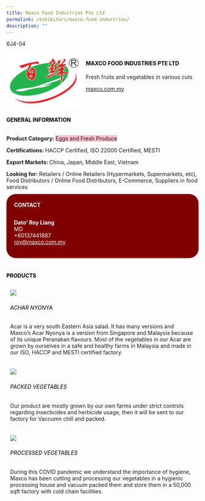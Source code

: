 ```yaml
---
title: Maxco Food Industries Pte Ltd
permalink: /exhibitors/maxco-food-industries/
description: ""
---
```

<head>
	<div class="flex-paragraph">
		<!--hi there! this is a comment and will provide you with instructional guides-->
		<!--insert booth number here!-->
		<p style="text-transform: uppercase">6J4-04</p></div>
			<div class="flex-container" style="display: flex; flex-wrap: wrap;">
				<!--insert DOWNLOAD link of company logo between the " marks!-->
			<div class="card sgds" style="flex: 1 1 40%; display: block;"><img src="/images/maxco.png"></div>
	<div class="card-sgds" style="flex: 1 1 58%; display: block; margin-left: 3px">
		<h4 style="text-transform: uppercase; color: black;"><!--insert the exhibitor's name between the <b> tags here--><b>Maxco Food Industries Pte Ltd</b></h4><!--insert the exhibitor's description between the <p> tags here-->
		<p>Fresh fruits and vegetables in various cuts</p>
		<!--insert the exhibitor's website link, making sure there is "https:// www." present please. make sure the entire https link goes in between the " marks-->
		<p><a href="https://www.maxco.com.my" target="_blank"><!--insert the www website link here (no need for https)-->maxco.com.my</a></p>
	</div>
</div>
</head>

<body>
	<h4 style="text-transform: uppercase; color: black;"><b>General Information</b></h4>
		<div class="flex-container" style="display: flex; flex-wrap: wrap;">
			<div class="card sgds" style="flex: 1 1 65%; display: block; align-self: stretch">
			<div class="flex-paragraph">
			<p><b>Product Category: </b><span style=" background-color: pink; border-radius: 10 px;"><!--insert the exhibitor's pdt cat between the <p> tags here-->Eggs and Fresh Produce</span></p> 
				<p><b>Certifications: </b><!--insert all the exhibitor's certifications between the </b> and </p> here-->HACCP Certified, ISO 22000 Certified, MESTI</p>
			<p><b>Export Markets: </b><!--insert all the exhibitor's export markets between the </b> and </p> here-->China, Japan, Middle East, Vietnam</p>
			<p style="margin-bottom: 10px;"><b>Looking for: </b><!--insert all the exhibitor's potential business partners between the </b> and </p> here-->Retailers / Online Retailers (Hypermarkets, Supermarkets, etc), Food Distributors / Online Food Distributors, E-Commerce, Suppliers in food services</p>
			</div>
		</div>
		<div class="card sgds" style="flex: 1 1 35%; padding: 10px; display: block; background-color: maroon; border-radius: 25px; align-self: center;">
		<h4 style="color: white; margin-top: 10px; margin-left: 10px;">CONTACT</h4>
		<div class="flex-paragraph">
			<!--replace with exhibitor's: -->
			<p style="padding: 10px; color: white;"><b><!-- POC name-->Dato’ Roy Liang</b><br><!-- designation-->MD<br><!--contact number-->+60137441887<br><!-- for linking purposes, insert their email after "mailto:"...--><a href="mailto:roy@maxco.com.my" style="color: white;"><!--...and also include the display email before </a> here-->roy@maxco.com.my</a></p>
		</div>
			</div>
		</div>
	<br>
		<h4 style="text-transform: uppercase; color: black;"><b>products</b></h4>
<div style="display: flex; flex-wrap: wrap;">
  <div class="card sgds" style="flex: 1 1 47%; margin: 10px; display: block;"><!--insert the exhibitor's DOWNLOAD image for product between the " marks here-->
	<div class="flex-image" style="display: block;"><img src="https://drive.google.com/u/0/uc?id=1vDTsVs6QFqE3AVreubW_I21SdFL5VKne&export=download"></div>
	<div class="flex-paragraph">
		<h6 style="text-transform: uppercase; color: black;"><!--insert product name before </h6> and product description after <p>-->Achar Nyonya</h6>
		<p>Acar is a very south Eastern Asia salad. It has many versions and Maxco’s Acar Nyonya is a version from Singapore and Malaysia because of its unique Peranakan flavours. Most of the vegetables in our Acar are grown by ourselves in a safe and healthy farms in Malaysia and made in our ISO, HACCP and MESTI certified factory. </p></div>
	</div>
		<div class="card sgds" style="flex: 1 1 47%; margin: 10px; display: block;">
		<div class="flex-image" style="display: block;"><img src="https://drive.google.com/u/0/uc?id=1q5ycVlI6CbBjdCj-pwLuJ86Urtmwy8nW&export=download"></div>
	<div class="flex-paragraph">
		<h6 style="text-transform: uppercase; color: black;">Packed vegetables</h6>
		<p>Our product are mostly grown by our own farms under strict controls regarding insecticides and herbicide usage, then it will be sent to our factory for Vaccumn chill and packed. </p></div>
	</div>
		<div class="card sgds" style="flex: 1 1 47%; margin: 10px; display: block;">
		<div class="flex-image" style="display: block;"><img src="https://drive.google.com/u/0/uc?id=1nWjy2tLzYLRKkgfaLQvXeQ8sZDwKTJDu&export=download"></div>
	<div class="flex-paragraph">
		<h6 style="text-transform: uppercase; color: black;">Processed vegetables</h6>
		<p>During this COVID pandemic we understand the importance of hygiene, Maxco has been cutting and processing our vegetables in a hygienic processing house and vacuum packed them and store them in a 50,000 sqft factory with cold chain facilities. </p></div>
		</div>
	<!--don't delete these 2 tags. double check how the layout looks on the right too and lemme know if there are any problems! thank u so much for ur hardwork!-->
	</div>
</body>